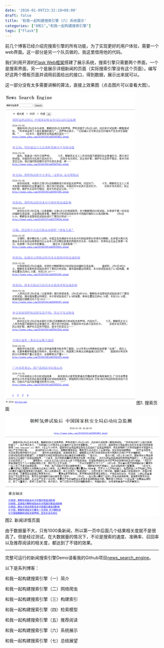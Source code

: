 ```yaml
---
date: '2016-01-09T23:32:10+08:00'
draft: false
title: '和我一起构建搜索引擎（六）系统展示'
categories: ["0和1","和我一起构建搜索引擎"]
tags: ["Flask"]
---
```

前几个博客已经介绍完搜索引擎的所有功能，为了实现更好的用户体验，需要一个web界面。这一部分是另一个队员做的，我这里借用他的代码。

我们利用开源的[Flask Web框架](http://flask.pocoo.org/)搭建了展示系统，搜索引擎只需要两个界面，一个是搜索界面，另一个是展示详细新闻的页面（实际搜索引擎没有这个页面）。编写好这两个模板页面并调用前面给出的接口，得到数据，展示出来就可以。

这一部分没有太多需要讲解的算法，直接上效果图（点击图片可以查看大图）。

![图1. 搜索页面](News-Search-Engine1.webp)
图1. 搜索页面

![图2. 新闻详情页面](News-Search-Engine2.webp)
图2. 新闻详情页面

由于数据量不大，只有1000条新闻，所以第一页中后面几个结果相关度就不是很高了。但是经过测试，在大数据量的情况下，不论是搜索的速度、准确率、召回率以及推荐阅读的相关度，都达到了不错的效果。

---

完整可运行的新闻搜索引擎Demo请看我的Github项目[news_search_engine](https://github.com/01joy/news_search_engine)。

以下是系列博客：

和我一起构建搜索引擎（一）简介

和我一起构建搜索引擎（二）网络爬虫

和我一起构建搜索引擎（三）构建索引

和我一起构建搜索引擎（四）检索模型

和我一起构建搜索引擎（五）推荐阅读

和我一起构建搜索引擎（六）系统展示

和我一起构建搜索引擎（七）总结展望

